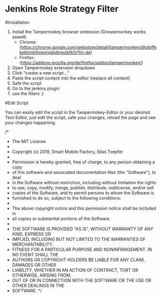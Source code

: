 # Jenkins Role Strategy Filter

#Installation

1. Install the Tampermokey browser extension (Greasemonkey works aswell)
	- Chrome: (https://chrome.google.com/webstore/detail/tampermonkey/dhdgffkkebhmkfjojejmpbldmpobfkfo?hl=de) 
	- Firefox: (https://addons.mozilla.org/de/firefox/addon/tampermonkey/)
2. Open Tampermokey extension dropdown
3. Click "create a new script..."
4. Paste the script content into the editor (replace all content)
5. Safe the script
6. Go to the jenkins plugin
7. use the filters :)

#Edit Script

You can easily edit the script in the Tampermokey-Editor or your desired Text-Editor, just edit the script, safe your changes, reload the page and see your changes happening.




/*
 * The MIT License
 *
 * Copyright (c) 2019, Smart Mobile Factory, Silas Toepfer
 *
 * Permission is hereby granted, free of charge, to any person obtaining a copy
 * of this software and associated documentation files (the "Software"), to deal
 * in the Software without restriction, including without limitation the rights
 * to use, copy, modify, merge, publish, distribute, sublicense, and/or sell
 * copies of the Software, and to permit persons to whom the Software is
 * furnished to do so, subject to the following conditions:
 *
 * The above copyright notice and this permission notice shall be included in
 * all copies or substantial portions of the Software.
 *
 * THE SOFTWARE IS PROVIDED "AS IS", WITHOUT WARRANTY OF ANY KIND, EXPRESS OR
 * IMPLIED, INCLUDING BUT NOT LIMITED TO THE WARRANTIES OF MERCHANTABILITY,
 * FITNESS FOR A PARTICULAR PURPOSE AND NONINFRINGEMENT. IN NO EVENT SHALL THE
 * AUTHORS OR COPYRIGHT HOLDERS BE LIABLE FOR ANY CLAIM, DAMAGES OR OTHER
 * LIABILITY, WHETHER IN AN ACTION OF CONTRACT, TORT OR OTHERWISE, ARISING FROM,
 * OUT OF OR IN CONNECTION WITH THE SOFTWARE OR THE USE OR OTHER DEALINGS IN THE
 * SOFTWARE.
 */